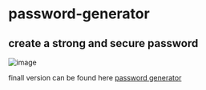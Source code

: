 # password-generator

## create a strong and secure password ##

![image](https://user-images.githubusercontent.com/97713255/160523929-6df18011-b127-4afd-9d32-2ccd01ff967e.png)


finall version can be found here [password generator](https://oscarhernandez2022.github.io/password-generator/)
